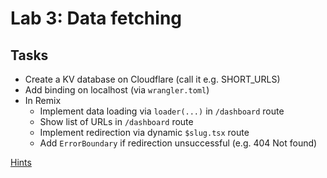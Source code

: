 # Lab 3: Data fetching

## Tasks
- Create a KV database on Cloudflare (call it e.g. SHORT_URLS)
- Add binding on localhost (via `wrangler.toml`)
- In Remix
    - Implement data loading via `loader(...)` in `/dashboard` route
    - Show list of URLs in `/dashboard` route
    - Implement redirection via dynamic `$slug.tsx` route
    - Add `ErrorBoundary` if redirection unsuccessful (e.g. 404 Not found)

[Hints](hints/lab_3_hints.md)
